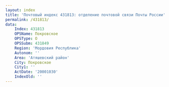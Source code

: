 ```yaml
---
layout: index
title: 'Почтовый индекс 431813: отделение почтовой связи Почты России'
permalink: /431813/
data:
    Index: 431813
    OPSName: Покровское
    OPSType: О
    OPSSubm: 431849
    Region: 'Мордовия Республика'
    Autonom: ''
    Area: 'Атяшевский район'
    City: Покровское
    City1: ''
    ActDate: '20001030'
    IndexOld: ''
---
```

